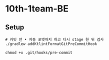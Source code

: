 # 10th-1team-BE

## Setup

```
# 커밋 전 • 자동 포맷까지 하고 다시 stage 한 뒤 검사
./gradlew addKtlintFormatGitPreCommitHook

chmod +x .git/hooks/pre-commit
```